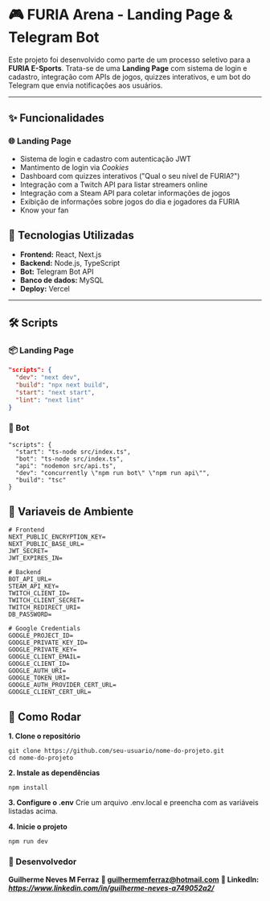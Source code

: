 # 🎮 FURIA Arena - Landing Page & Telegram Bot

Este projeto foi desenvolvido como parte de um processo seletivo para a **FURIA E-Sports**. Trata-se de uma **Landing Page** com sistema de login e cadastro, integração com APIs de jogos, quizzes interativos, e um bot do Telegram que envia notificações aos usuários.

---

## ✨ Funcionalidades

### 🌐 Landing Page

- Sistema de login e cadastro com autenticação JWT
- Mantimento de login via *Cookies*
- Dashboard com quizzes interativos ("Qual o seu nível de FURIA?")
- Integração com a Twitch API para listar streamers online
- Integração com a Steam API para coletar informações de jogos
- Exibição de informações sobre jogos do dia e jogadores da FURIA
- Know your fan

## 🧠 Tecnologias Utilizadas

- **Frontend:** React, Next.js
- **Backend:** Node.js, TypeScript
- **Bot:** Telegram Bot API
- **Banco de dados:** MySQL
- **Deploy:** Vercel
---

## 🛠️ Scripts

### 📦 Landing Page

```json
"scripts": {
  "dev": "next dev",
  "build": "npx next build",
  "start": "next start",
  "lint": "next lint"
}
```
### 🤖 Bot

```
"scripts": {
  "start": "ts-node src/index.ts",
  "bot": "ts-node src/index.ts",
  "api": "nodemon src/api.ts",
  "dev": "concurrently \"npm run bot\" \"npm run api\"",
  "build": "tsc"
}
```

## 🧠  Variaveis de Ambiente

```
# Frontend
NEXT_PUBLIC_ENCRYPTION_KEY=
NEXT_PUBLIC_BASE_URL=
JWT_SECRET=
JWT_EXPIRES_IN=

# Backend
BOT_API_URL=
STEAM_API_KEY=
TWITCH_CLIENT_ID=
TWITCH_CLIENT_SECRET=
TWITCH_REDIRECT_URI=
DB_PASSWORD=

# Google Credentials
GOOGLE_PROJECT_ID=
GOOGLE_PRIVATE_KEY_ID=
GOOGLE_PRIVATE_KEY=
GOOGLE_CLIENT_EMAIL=
GOOGLE_CLIENT_ID=
GOOGLE_AUTH_URI=
GOOGLE_TOKEN_URI=
GOOGLE_AUTH_PROVIDER_CERT_URL=
GOOGLE_CLIENT_CERT_URL=
```

## 🧪 Como Rodar 
**1. Clone o repositório**
```
git clone https://github.com/seu-usuario/nome-do-projeto.git
cd nome-do-projeto
```

**2. Instale as dependências**
```
npm install
```
**3. Configure o .env**
Crie um arquivo .env.local e preencha com as variáveis listadas acima.

**4. Inicie o projeto**
```
npm run dev
```

### 👤 Desenvolvedor
**Guilherme Neves M Ferraz**
**📧 guilhermemferraz@hotmail.com**
**🔗 LinkedIn: *https://www.linkedin.com/in/guilherme-neves-a749052a2/***

